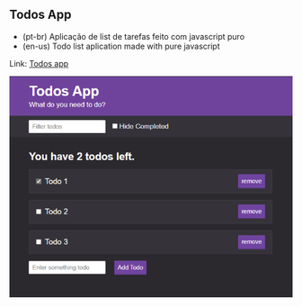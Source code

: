 ## Todos App

- (pt-br) Aplicação de list de tarefas feito com javascript puro 
- (en-us) Todo list aplication made with pure javascript

Link: <a href="https://capelaum-todos-app.netlify.app" target="_blank">Todos app</a>

<div align="center">
  <img src="todos-app.png" width="700">
</div>